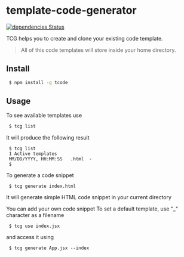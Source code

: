 # template-code-generator

[![dependencies Status](https://david-dm.org/request/request/status.svg)](https://david-dm.org/request/request)

TCG helps you to create and clone your existing code template.

> All of this code templates will store inside your home directory.

## Install

```sh
 $ npm install -g tcode
```

## Usage

To see available templates use
```sh
 $ tcg list
```

It will produce the following result

```
 $ tcg list
 1 Active templates
 MM/DD/YYYY, HH:MM:SS   .html  -
 $
```

To generate a code snippet
```
 $ tcg generate index.html
```
It will generate simple HTML code snippet in your current directory

You can add your own code snippet
To set a default template, use "_" character as a filename
```
 $ tcg use index.jsx
```
and access it using
```
 $ tcg generate App.jsx --index
```